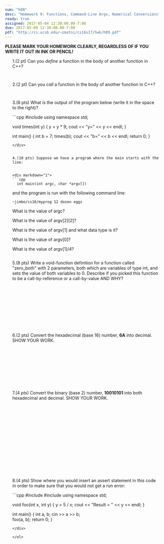 ```yaml
---
num: "h09"
desc: "Homework 9: Functions, Command-Line Args, Numerical Conversions"
ready: true
assigned: 2017-05-04 12:30:00.00-7:00
due: 2017-05-09 12:30:00.00-7:00
pdf: "http://cs.ucsb.edu/~zmatni/cs16s17/hwk/h09.pdf"
---
```

<b>PLEASE MARK YOUR HOMEWORK CLEARLY, REGARDLESS OF IF YOU WRITE IT OUT IN INK OR PENCIL!</b>
<ol markdown="1">

1.(2 pt) Can you <em>define</em> a function in the body of another function in C++? 
<div style="margin-bottom:3em"></div>

2.(2 pt) Can you <em>call</em> a function in the body of another function in C++?
<div style="margin-bottom:3em"></div>

3.(8 pts) What is the output of the program below (write it in the space to the right)?

<div markdown="1">
```cpp
#include <iostream>
using namespace std;

void times(int y) {
  y = y * 9;
  cout << "y=" << y << endl;
}

int main() {
  int b = 7;
  times(b);
  cout << "b=" << b << endl;
  return 0;
}
```
</div>


4.(10 pts) Suppose we have a program where the main starts with the line:


<div markdown="1">
```cpp
  int main(int argc, char *argv[])  
```
</div>

  and the program is run with the following command line:

<code>~jimbo/cs16/myprog 12 dozen eggs</code>
<div style="margin-bottom:1em"></div>

What is the value of argc?
<div style="margin-bottom:1em"></div>

What is the value of argv[2][2]?
<div style="margin-bottom:1em"></div>

What is the value of argv[1] and what data type is it?
<div style="margin-bottom:1em"></div>

What is the value of argv[0]?
<div style="margin-bottom:1em"></div>

What is the value of argv[1]/4?
<div style="margin-bottom:2em"></div>

<div class="pagebreak"></div>

5.(8 pts) Write a void-function definition for a function called "zero_both" with 2 parameters, both which are variables of type int, and sets the value of both variables to 0. Describe if you picked this function to be a call-by-reference or a call-by-value AND WHY?
<div style="margin-bottom:12em"></div>

6.(2 pts) Convert the hexadecimal (base 16) number, <b>6A</b> into decimal. SHOW YOUR WORK.
<div style="margin-bottom:11em"></div>

7.(4 pts) Convert the binary (base 2) number, <b>10010101</b> into both hexadecimal and decimal. SHOW YOUR WORK.
<div style="margin-bottom:18em"></div>

8.(4 pts) Show where you would insert an assert statement in this code in order to make sure that you would not get a run error:

<div markdown="1">
```cpp
#include <iostream>
#include <cassert>
using namespace std;

void foo(int x, int y) {
  y = 5 / x;
  cout << "Result = " << y << endl;
}

int main() {
  int a, b;
  cin >> a >> b;  
  foo(a, b);
  return 0;
}
```
</div>

</ol>

